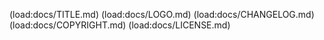 (load:docs/TITLE.md)
(load:docs/LOGO.md)
(load:docs/CHANGELOG.md)
(load:docs/COPYRIGHT.md)
(load:docs/LICENSE.md)
